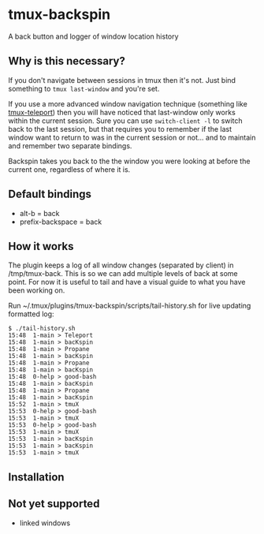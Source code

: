 # tmux-backspin

A back button and logger of window location history

## Why is this necessary?

If you don't navigate between sessions in tmux then it's not. Just bind something to `tmux last-window` and you're set.

If you use a more advanced window navigation technique (something like [tmux-teleport](https://github.com/sturob/tmux-teleport)) then you will have noticed that last-window only works within the current session. Sure you can use `switch-client -l` to switch back to the last session, but that requires you to remember if the last window want to return to was in the current session or not... and to maintain and remember two separate bindings.

Backspin takes you back to the the window you were looking at before the current one, regardless of where it is.

## Default bindings

- alt-b = back
- prefix-backspace = back

## How it works

The plugin keeps a log of all window changes (separated by client) in /tmp/tmux-back. This is so we can add multiple levels of back at some point. For now it is useful to tail and have a visual guide to what you have been working on.

Run ~/.tmux/plugins/tmux-backspin/scripts/tail-history.sh for live updating formatted log:

	$ ./tail-history.sh
	15:48  1-main > Teleport
	15:48  1-main > bacKspin
	15:48  1-main > Propane
	15:48  1-main > bacKspin
	15:48  1-main > Propane
	15:48  1-main > bacKspin
	15:48  0-help > good-bash
	15:48  1-main > bacKspin
	15:48  1-main > Propane
	15:48  1-main > bacKspin
	15:52  1-main > tmuX
	15:53  0-help > good-bash
	15:53  1-main > tmuX
	15:53  0-help > good-bash
	15:53  1-main > tmuX
	15:53  1-main > bacKspin
	15:53  1-main > bacKspin
	15:53  1-main > tmuX


## Installation


## Not yet supported

- linked windows

